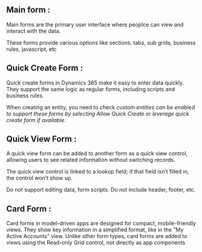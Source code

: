## Main form :

Main forms are the primary user interface where peoplce can view and interact with the data.

These forms provide various options like sections, tabs, sub grids, business rules, javascript, etc


## Quick Create Form :

Quick create forms in Dynamics 365 make it easy to enter data quickly. They support the same logic as regular forms, including scripts and business rules.

When creating an entity, you need to check _custom entities can be enabled to support these forms by selecting Allow Quick Create_ or _leverage quick create form if available_.


## Quick View Form :

A quick view form can be added to another form as a quick view control, allowing users to see related information without switching records. 

The quick view control is linked to a lookup field; if that field isn’t filled in, the control won’t show up. 

Do not support editing data, form scripts. Do not include header, footer, etc.


## Card Form :

Card forms in model-driven apps are designed for compact, mobile-friendly views. They show key information in a simplified format, like in the "My Active Accounts" view. Unlike other form types, card forms are added to views using the Read-only Grid control, not directly as app components